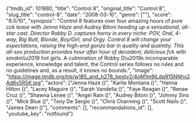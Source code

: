 {"tmdb_id": 101880, "title": "Control 8", "original_title": "Control 8", "slug_title": "control-8", "date": "2008-03-10", "genre": [""], "score": "8.0/10", "synopsis": "Control 8 features over four amazing hours of pure c*ck tease with Jenna Haze and Audrey Bitoni heading up a sensational, all-star cast. Director Robby D. captures horny in every niche: POV, Oral, 4-way, Big Butt, Blonde, Boy/Girl, and Orgy. Control 8 will change your expectations, raising the high-end gonzo bar in quality and quantity. This all-sex production provides hour after hour of decadent, delicious f*ck with smokin\u2019 hot girls. A culmination of Robby D\u2019s incomparable experience, knowledge and talent, the Control series follows no rules and no guidelines and, as a result, it knows no bounds.", "image": "https://image.tmdb.org/t/p/w185_and_h278_bestv2/4oM1m9iLdq915NNhx2Ad6y5R5K.jpg", "actors": ["Jenna Haze ()", "Karlie Montana ()", "Hanna Hilton ()", "Lacey Maguire ()", "Sarah Vandella ()", "Faye Reagan ()", "Renae Cruz ()", "Shawna Lenee ()", "Angel Rain ()", "Audrey Bitoni ()", "Johnny Sins ()", "Mick Blue ()", "Tony De Sergio ()", "Chris Charming ()", "Scott Nails ()", "James Deen ()"], "comments": [], "recommandations_id": [], "youtube_key": "notfound"}